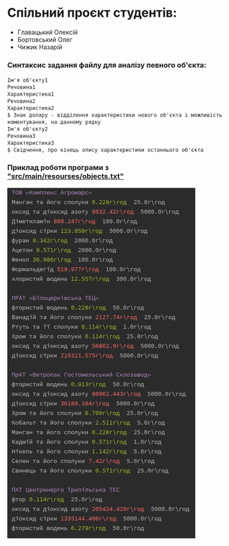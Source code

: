 # Спільний проєкт студентів:
<ul>
  <li>
    Главацький Олексій
  </li>
  <li>
    Бортовський Олег
  </li>
    <li>
    Чижик Назарій
  </li>
</ul>
<h3>Синтаксис задання файлу для аналізу певного об'єкта:</h3>

```
Ім'я об'єкту1
Речовина1
Характеристика1
Речовина2
Характеристика2
$ Знак долару - відділення характеристики нового об'єкта і можливість коментування, на данному рядку
Ім'я об'єкту2
Речовина3
Характеристика3
$ Свідчення, про кінець опису характеристики останнього об'єкта
```
<h3>Приклад роботи програми з <a href=https://github.com/qqlexa/kpi_labs/blob/main/ecological_monitoring/src/main/resourses/objects.txt>"src/main/resourses/objects.txt"</a></h3>
<img src="https://github.com/qqlexa/kpi_labs/blob/main/ecological_monitoring/src/main/resourses/objects.jpg">
